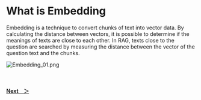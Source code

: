 # What is Embedding

Embedding is a technique to convert chunks of text into vector data. By calculating the distance between vectors, it is possible to determine if the meanings of texts are close to each other. In RAG, texts close to the question are searched by measuring the distance between the vector of the question text and the chunks.

![Embedding_01.png](/img/Embedding_01.png)

<br>

#### [Next&emsp;＞](AzureOpenAI.md)